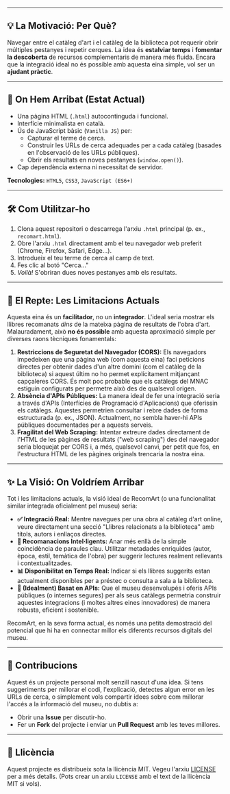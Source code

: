
---

## 💡 La Motivació: Per Què?

Navegar entre el catàleg d'art i el catàleg de la biblioteca pot requerir obrir múltiples pestanyes i repetir cerques. La idea és **estalviar temps** i **fomentar la descoberta** de recursos complementaris de manera més fluida. Encara que la integració ideal no és possible amb aquesta eina simple, vol ser un **ajudant pràctic**.

---

## 🚀 On Hem Arribat (Estat Actual)

*   Una pàgina HTML (`.html`) autocontinguda i funcional.
*   Interfície minimalista en català.
*   Ús de JavaScript bàsic (`Vanilla JS`) per:
    *   Capturar el terme de cerca.
    *   Construir les URLs de cerca adequades per a cada catàleg (basades en l'observació de les URLs públiques).
    *   Obrir els resultats en noves pestanyes (`window.open()`).
*   Cap dependència externa ni necessitat de servidor.

**Tecnologies:** `HTML5`, `CSS3`, `JavaScript (ES6+)`

---

## 🛠️ Com Utilitzar-ho

1.  Clona aquest repositori o descarrega l'arxiu `.html` principal (p. ex., `recomart.html`).
2.  Obre l'arxiu `.html` directament amb el teu navegador web preferit (Chrome, Firefox, Safari, Edge...).
3.  Introdueix el teu terme de cerca al camp de text.
4.  Fes clic al botó "Cerca..."
5.  *Voilà!* S'obriran dues noves pestanyes amb els resultats.

---

## 🚧 El Repte: Les Limitacions Actuals

Aquesta eina és un **facilitador**, no un **integrador**. L'ideal seria mostrar els llibres recomanats *dins* de la mateixa pàgina de resultats de l'obra d'art. Malauradament, això **no és possible** amb aquesta aproximació simple per diverses raons tècniques fonamentals:

1.  **Restriccions de Seguretat del Navegador (CORS):** Els navegadors impedeixen que una pàgina web (com aquesta eina) faci peticions directes per obtenir dades d'un altre domini (com el catàleg de la biblioteca) si aquest últim no ho permet explícitament mitjançant capçaleres CORS. És molt poc probable que els catàlegs del MNAC estiguin configurats per permetre això des de qualsevol origen.
2.  **Absència d'APIs Públiques:** La manera ideal de fer una integració seria a través d'APIs (Interfícies de Programació d'Aplicacions) que oferissin els catàlegs. Aquestes permetrien consultar i rebre dades de forma estructurada (p. ex., JSON). Actualment, no sembla haver-hi APIs públiques documentades per a aquests serveis.
3.  **Fragilitat del Web Scraping:** Intentar extreure dades directament de l'HTML de les pàgines de resultats ("web scraping") des del navegador seria bloquejat per CORS i, a més, qualsevol canvi, per petit que fos, en l'estructura HTML de les pàgines originals trencaria la nostra eina.

---

## ✨ La Visió: On Voldríem Arribar

Tot i les limitacions actuals, la visió ideal de RecomArt (o una funcionalitat similar integrada oficialment pel museu) seria:

*   **✅ Integració Real:** Mentre navegues per una obra al catàleg d'art online, veure directament una secció "Llibres relacionats a la biblioteca" amb títols, autors i enllaços directes.
*   **🧠 Recomanacions Intel·ligents:** Anar més enllà de la simple coincidència de paraules clau. Utilitzar metadades enriquides (autor, època, estil, temàtica de l'obra) per suggerir lectures realment rellevants i contextualitzades.
*   **📊 Disponibilitat en Temps Real:** Indicar si els llibres suggerits estan actualment disponibles per a préstec o consulta a sala a la biblioteca.
*   **🔌 (Idealment) Basat en APIs:** Que el museu desenvolupés i oferís APIs públiques (o internes segures) per als seus catàlegs permetria construir aquestes integracions (i moltes altres eines innovadores) de manera robusta, eficient i sostenible.

RecomArt, en la seva forma actual, és només una petita demostració del potencial que hi ha en connectar millor els diferents recursos digitals del museu.

---

## 🤝 Contribucions

Aquest és un projecte personal molt senzill nascut d'una idea. Si tens suggeriments per millorar el codi, l'explicació, detectes algun error en les URLs de cerca, o simplement vols compartir idees sobre com millorar l'accés a la informació del museu, no dubtis a:

*   Obrir una **Issue** per discutir-ho.
*   Fer un **Fork** del projecte i enviar un **Pull Request** amb les teves millores.

---

## 📜 Llicència

Aquest projecte es distribueix sota la llicència MIT. Vegeu l'arxiu [LICENSE](LICENSE) per a més detalls. (Pots crear un arxiu `LICENSE` amb el text de la llicència MIT si vols).